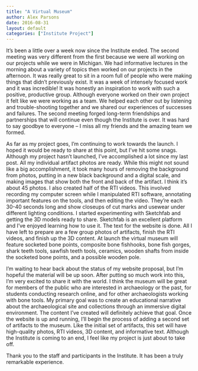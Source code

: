 ```yaml
---
title: "A Virtual Museum"
author: Alex Parsons
date: 2016-08-31
layout: default
categories: ["Institute Project"]
---
```

It’s been a little over a week now since the Institute ended.  The second meeting was very different from the first because we were all working on our projects while we were in Michigan.  We had informative lectures in the morning about a variety of topics then worked on our projects in the afternoon.  It was really great to sit in a room full of people who were making things that didn’t previously exist.  It was a week of intensely focused work and it was incredible!  It was honestly an inspiration to work with such a positive, productive group.  Although everyone worked on their own project it felt like we were working as a team.  We helped each other out by listening and trouble-shooting together and we shared our experiences of successes and failures.  The second meeting forged long-term friendships and partnerships that will continue even though the Institute is over.  It was hard to say goodbye to everyone – I miss all my friends and the amazing team we formed.

As far as my project goes, I’m continuing to work towards the launch.  I hoped it would be ready to share at this point, but I’ve hit some snags.  Although my project hasn’t launched, I’ve accomplished a lot since my last post.  All my individual artifact photos are ready.  While this might not sound like a big accomplishment, it took many hours of removing the background from photos, putting in a new black background and a digital scale, and making images that show both the front and back of the artifact.  I think it’s about 45 photos.  I also created half of the RTI videos.  This involved recording my computer screen while I manipulated RTI software, annotating important features on the tools, and then editing the video.  They’re each 30-40 seconds long and show closeups of cut marks and usewear under different lighting conditions.  I started experimenting with Sketchfab and getting the 3D models ready to share.  Sketchfab is an excellent platform and I’ve enjoyed learning how to use it.  The text for the website is done.  All I have left to prepare are a few group photos of artifacts, finish the RTI videos, and finish up the 3D content.  At launch the virtual museum will feature socketed bone points, composite bone fishhooks, bone fish gorges, shark teeth tools, sawfish teeth tools, ceramics, wooden shafts from inside the socketed bone points, and a possible wooden pole.

I’m waiting to hear back about the status of my website proposal, but I’m hopeful the material will be up soon.  After putting so much work into this, I’m very excited to share it with the world.  I think the museum will be great for members of the public who are interested in archaeology or the past, for students conducting research online, and for other archaeologists working with bone tools.  My primary goal was to create an educational narrative about the archaeological site and collections through an immersive digital environment.  The content I’ve created will definitely achieve that goal.  Once the website is up and running, I’ll begin the process of adding a second set of artifacts to the museum.  Like the initial set of artifacts, this set will have high-quality photos, RTI videos, 3D content, and informative text.  Although the Institute is coming to an end, I feel like my project is just about to take off.

Thank you to the staff and participants in the Institute.  It has been a truly remarkable experience.